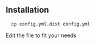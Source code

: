 Installation
------------

```
  cp config.yml.dist config.yml
```

Edit the file to fit your needs
